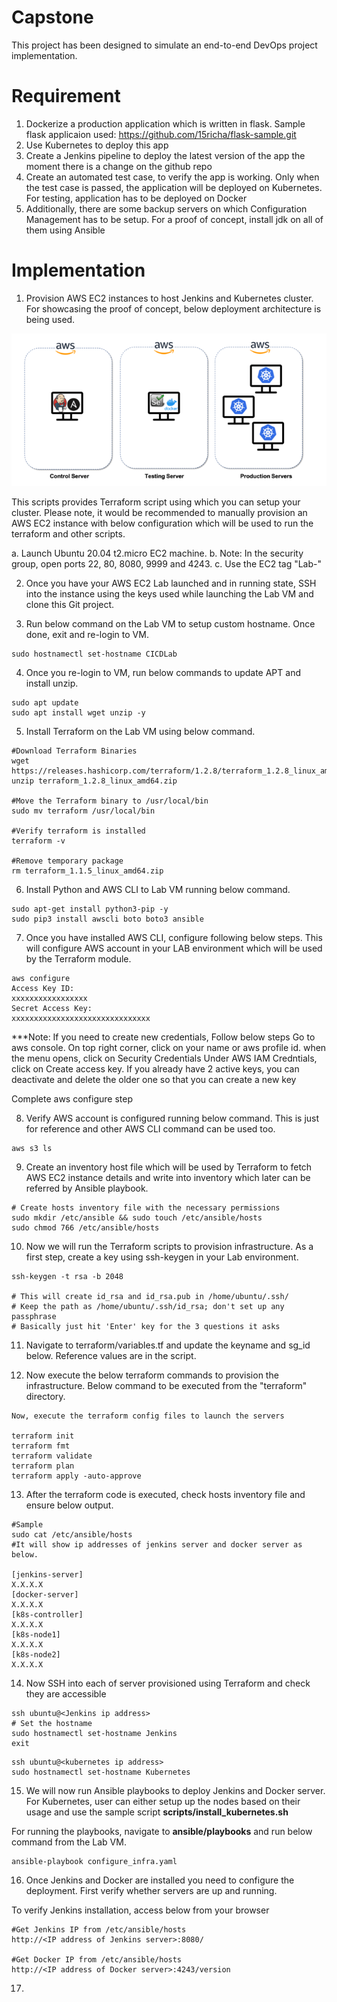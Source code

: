 # Capstone
This project has been designed to simulate an end-to-end DevOps project implementation.

# Requirement
1. Dockerize a production application which is written in flask. Sample flask applicaion used: https://github.com/15richa/flask-sample.git
2. Use Kubernetes to deploy this app
3. Create a Jenkins pipeline to deploy the latest version of the app the moment there is a change on the github repo
4. Create an automated test case, to verify the app is working. Only when the test case is passed, the application will be deployed on Kubernetes. For testing, application has to be deployed on Docker
5. Additionally, there are some backup servers on which Configuration Management has to be setup.
For a proof of concept, install jdk on all of them using Ansible

# Implementation
1. Provision AWS EC2 instances to host Jenkins and Kubernetes cluster. For showcasing the proof of concept, below deployment architecture is being used.

<img src="images/deployment_architecture.png" title="Deployment Architecture">

   This scripts provides Terraform script using which you can setup your cluster. Please note, it would be recommended to manually provision an AWS EC2 instance with below configuration which will be used to run the terraform and other scripts.

   a. Launch Ubuntu 20.04 t2.micro EC2 machine.
   b. Note: In the security group, open ports 22, 80, 8080, 9999 and 4243. 
   c. Use the EC2 tag "Lab-<yourname>"

2. Once you have your AWS EC2 Lab launched and in running state, SSH into the instance using the keys used while launching the Lab VM and clone this Git project.

3. Run below command on the Lab VM to setup custom hostname. Once done, exit and re-login to VM.

``` 
sudo hostnamectl set-hostname CICDLab
```

4. Once you re-login to VM, run below commands to update APT and install unzip.

```
sudo apt update
sudo apt install wget unzip -y
```

5. Install Terraform on the Lab VM using below command.

```
#Download Terraform Binaries
wget https://releases.hashicorp.com/terraform/1.2.8/terraform_1.2.8_linux_amd64.zip
unzip terraform_1.2.8_linux_amd64.zip

#Move the Terraform binary to /usr/local/bin
sudo mv terraform /usr/local/bin

#Verify terraform is installed
terraform -v

#Remove temporary package
rm terraform_1.1.5_linux_amd64.zip
```

6. Install Python and AWS CLI to Lab VM running below command.
```
sudo apt-get install python3-pip -y
sudo pip3 install awscli boto boto3 ansible
```

7. Once you have installed AWS CLI, configure following below steps. This will configure AWS account in your LAB environment which will be used by the Terraform module.

```
aws configure
Access Key ID:
xxxxxxxxxxxxxxxxx
Secret Access Key:
xxxxxxxxxxxxxxxxxxxxxxxxxxxxxxx
```

***Note: 
If you need to create new credentials, Follow below steps
Go to aws console. On top right corner, click on your name or aws profile id. 
when the menu opens, click on Security Credentials
Under AWS IAM Credntials, click on Create access key. If you already have 2 active keys, 
you can deactivate and delete the older one so that you can create a new key

Complete aws configure step

8. Verify AWS account is configured running below command. This is just for reference and other AWS CLI command can be used too.

```
aws s3 ls
```

9. Create an inventory host file which will be used by Terraform to fetch AWS EC2 instance details and write into inventory which later can be referred by Ansible playbook.

```
# Create hosts inventory file with the necessary permissions
sudo mkdir /etc/ansible && sudo touch /etc/ansible/hosts
sudo chmod 766 /etc/ansible/hosts
```

10. Now we will run the Terraform scripts to provision infrastructure. As a first step, create a key using ssh-keygen in your Lab environment.

```
ssh-keygen -t rsa -b 2048 

# This will create id_rsa and id_rsa.pub in /home/ubuntu/.ssh/
# Keep the path as /home/ubuntu/.ssh/id_rsa; don't set up any passphrase
# Basically just hit 'Enter' key for the 3 questions it asks
```

11. Navigate to terraform/variables.tf and update the keyname and sg_id below. Reference values are in the script.

12. Now execute the below terraform commands to provision the infrastructure. Below command to be executed from the "terraform" directory.

```
Now, execute the terraform config files to launch the servers

terraform init
terraform fmt
terraform validate
terraform plan
terraform apply -auto-approve
```

13. After the terraform code is executed, check hosts inventory file and ensure below output. 

```
#Sample
sudo cat /etc/ansible/hosts
#It will show ip addresses of jenkins server and docker server as below.

[jenkins-server]
X.X.X.X
[docker-server]
X.X.X.X
[k8s-controller]
X.X.X.X
[k8s-node1]
X.X.X.X
[k8s-node2]
X.X.X.X
```

14. Now SSH into each of server provisioned using Terraform and check they are accessible

```
ssh ubuntu@<Jenkins ip address>
# Set the hostname
sudo hostnamectl set-hostname Jenkins
exit
```

```
ssh ubuntu@<kubernetes ip address>  
sudo hostnamectl set-hostname Kubernetes
```

15. We will now run Ansible playbooks to deploy Jenkins and Docker server. For Kubernetes, user can either setup up the nodes based on their usage and use the sample script **scripts/install_kubernetes.sh**

For running the playbooks, navigate to **ansible/playbooks** and run below command from the Lab VM.

```
ansible-playbook configure_infra.yaml 
```

16. Once Jenkins and Docker are installed you need to configure the deployment. First verify whether servers are up and running.

To verify Jenkins installation, access below from your browser
```
#Get Jenkins IP from /etc/ansible/hosts
http://<IP address of Jenkins server>:8080/

#Get Docker IP from /etc/ansible/hosts
http://<IP address of Docker server>:4243/version
```

17. 